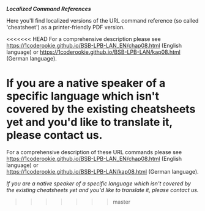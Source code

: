 ***Localized Command References***

Here you'll find localized versions of the URL command reference (so called 'cheatsheet') as a printer-friendly PDF version.  
  
<<<<<<< HEAD
For a comprehensive description please see  
https://1coderookie.github.io/BSB-LPB-LAN_EN/chap08.html (English language) or
https://1coderookie.github.io/BSB-LPB-LAN/kap08.html (German language).
  
If you are a native speaker of a specific language which isn't covered by the existing cheatsheets yet and you'd like to translate it, please contact us.  
=======
For a comprehensive description of these URL commands please see  
https://1coderookie.github.io/BSB-LPB-LAN_EN/chap08.html (English language) or  
https://1coderookie.github.io/BSB-LPB-LAN/kap08.html (German language).
  
*If you are a native speaker of a specific language which isn't covered by the existing cheatsheets yet and you'd like to translate it, please contact us.*  
>>>>>>> master
